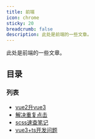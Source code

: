 ```yaml
---
title: 前端
icon: chrome
sticky: 20
breadcrumb: false
description: 此处是前端的一些文章。
---
```


此处是前端的一些文章。

<!-- more -->

## 目录

### 列表

- [vue2升vue3](vue2to3.md)
- [解决重复点击](repeat-click.md)
- [scss速查笔记](scss-check.md)
- [vue3+ts开发问题](ts-problem.md)

